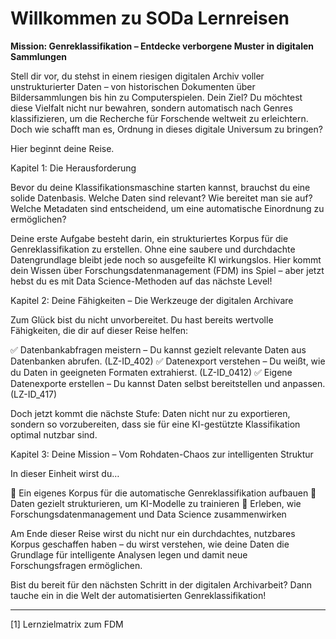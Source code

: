 <!--

author: Mathias Zinnen und Canan Hastik  
email:    
version:  v1
language: DE

icon:     https://raw.githubusercontent.com/chastik/Beratung_Dateityp_Bild/refs/heads/main/SODa-Logo_full.svg
link:     https://raw.githubusercontent.com/chastik/Beratung/refs/heads/main/soda.css

comment:  WissKi SODA OERs

-->

# Willkommen zu SODa Lernreisen


**Mission: Genreklassifikation – Entdecke verborgene Muster in digitalen Sammlungen**

Stell dir vor, du stehst in einem riesigen digitalen Archiv voller unstrukturierter Daten – von historischen Dokumenten über Bildersammlungen bis hin zu Computerspielen. Dein Ziel? Du möchtest diese Vielfalt nicht nur bewahren, sondern automatisch nach Genres klassifizieren, um die Recherche für Forschende weltweit zu erleichtern. Doch wie schafft man es, Ordnung in dieses digitale Universum zu bringen?

Hier beginnt deine Reise.

Kapitel 1: Die Herausforderung

Bevor du deine Klassifikationsmaschine starten kannst, brauchst du eine solide Datenbasis. Welche Daten sind relevant? Wie bereitet man sie auf? Welche Metadaten sind entscheidend, um eine automatische Einordnung zu ermöglichen?

Deine erste Aufgabe besteht darin, ein strukturiertes Korpus für die Genreklassifikation zu erstellen. Ohne eine saubere und durchdachte Datengrundlage bleibt jede noch so ausgefeilte KI wirkungslos. Hier kommt dein Wissen über Forschungsdatenmanagement (FDM) ins Spiel – aber jetzt hebst du es mit Data Science-Methoden auf das nächste Level!

Kapitel 2: Deine Fähigkeiten – Die Werkzeuge der digitalen Archivare

Zum Glück bist du nicht unvorbereitet. Du hast bereits wertvolle Fähigkeiten, die dir auf dieser Reise helfen:

✅ Datenbankabfragen meistern – Du kannst gezielt relevante Daten aus Datenbanken abrufen. (LZ-ID_402) 
✅ Datenexport verstehen – Du weißt, wie du Daten in geeigneten Formaten extrahierst. (LZ-ID_0412)
✅ Eigene Datenexporte erstellen – Du kannst Daten selbst bereitstellen und anpassen. (LZ-ID_417)

Doch jetzt kommt die nächste Stufe: Daten nicht nur zu exportieren, sondern so vorzubereiten, dass sie für eine KI-gestützte Klassifikation optimal nutzbar sind.

Kapitel 3: Deine Mission – Vom Rohdaten-Chaos zur intelligenten Struktur

In dieser Einheit wirst du…

🔹 Ein eigenes Korpus für die automatische Genreklassifikation aufbauen
🔹 Daten gezielt strukturieren, um KI-Modelle zu trainieren
🔹 Erleben, wie Forschungsdatenmanagement und Data Science zusammenwirken

Am Ende dieser Reise wirst du nicht nur ein durchdachtes, nutzbares Korpus geschaffen haben – du wirst verstehen, wie deine Daten die Grundlage für intelligente Analysen legen und damit neue Forschungsfragen ermöglichen.

Bist du bereit für den nächsten Schritt in der digitalen Archivarbeit? Dann tauche ein in die Welt der automatisierten Genreklassifikation!

___

[1] Lernzielmatrix zum FDM